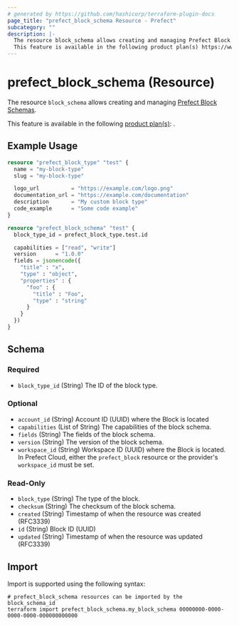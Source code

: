```yaml
---
# generated by https://github.com/hashicorp/terraform-plugin-docs
page_title: "prefect_block_schema Resource - Prefect"
subcategory: ""
description: |-
  The resource block_schema allows creating and managing Prefect Block Schemas https://docs.prefect.io/latest/concepts/blocks/.
  This feature is available in the following product plan(s) https://www.prefect.io/pricing: .
---
```


# prefect_block_schema (Resource)

The resource `block_schema` allows creating and managing [Prefect Block Schemas](https://docs.prefect.io/latest/concepts/blocks/).

This feature is available in the following [product plan(s)](https://www.prefect.io/pricing): .

## Example Usage

```terraform
resource "prefect_block_type" "test" {
  name = "my-block-type"
  slug = "my-block-type"

  logo_url          = "https://example.com/logo.png"
  documentation_url = "https://example.com/documentation"
  description       = "My custom block type"
  code_example      = "Some code example"
}

resource "prefect_block_schema" "test" {
  block_type_id = prefect_block_type.test.id

  capabilities = ["read", "write"]
  version      = "1.0.0"
  fields = jsonencode({
    "title" : "x",
    "type" : "object",
    "properties" : {
      "foo" : {
        "title" : "Foo",
        "type" : "string"
      }
    }
  })
}
```

<!-- schema generated by tfplugindocs -->
## Schema

### Required

- `block_type_id` (String) The ID of the block type.

### Optional

- `account_id` (String) Account ID (UUID) where the Block is located
- `capabilities` (List of String) The capabilities of the block schema.
- `fields` (String) The fields of the block schema.
- `version` (String) The version of the block schema.
- `workspace_id` (String) Workspace ID (UUID) where the Block is located. In Prefect Cloud, either the `prefect_block` resource or the provider's `workspace_id` must be set.

### Read-Only

- `block_type` (String) The type of the block.
- `checksum` (String) The checksum of the block schema.
- `created` (String) Timestamp of when the resource was created (RFC3339)
- `id` (String) Block ID (UUID)
- `updated` (String) Timestamp of when the resource was updated (RFC3339)

## Import

Import is supported using the following syntax:

```shell
# prefect_block_schema resources can be imported by the block_schema_id
terraform import prefect_block_schema.my_block_schema 00000000-0000-0000-0000-000000000000
```
